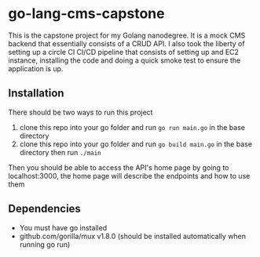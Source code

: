# go-lang-cms-capstone
This is the capstone project for my Golang nanodegree. It is a mock CMS backend that essentially consists of a CRUD API. I also took the liberty of setting up a circle CI CI/CD pipeline that consists of setting up and EC2 instance, installing the code and doing a quick smoke test to ensure the application is up. 

## Installation
There should be two ways to run this project
1. clone this repo into your go folder and run `go run main.go` in the base directory
2. clone this repo into your go folder and run `go build main.go` in the base directory then run `./main`

Then you should be able to access the API's home page by going to localhost:3000, the home page will describe the endpoints and how to use them

## Dependencies 
- You must have go installed
- github.com/gorilla/mux v1.8.0 (should be installed automatically when running go run)

